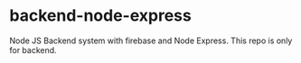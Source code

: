 # backend-node-express
Node JS Backend system with firebase and Node Express. This repo is only for backend.
